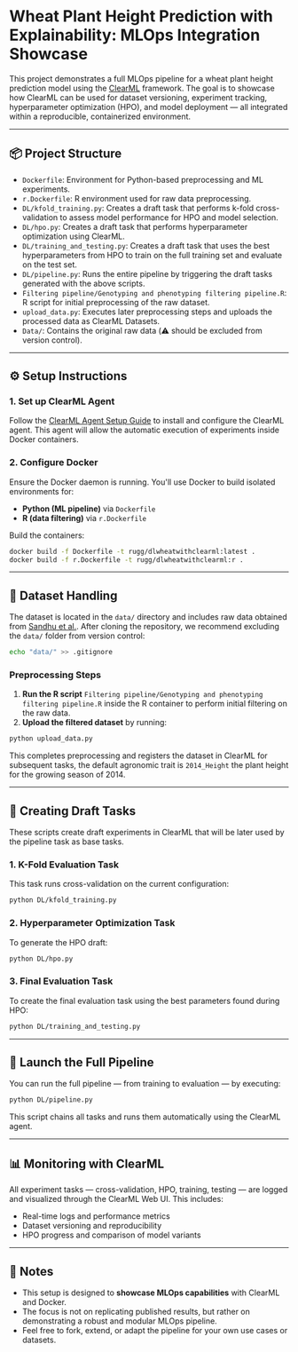 # Wheat Plant Height Prediction with Explainability: MLOps Integration Showcase

This project demonstrates a full MLOps pipeline for a wheat plant height prediction model using the [ClearML](https://clear.ml) framework. The goal is to showcase how ClearML can be used for dataset versioning, experiment tracking, hyperparameter optimization (HPO), and model deployment — all integrated within a reproducible, containerized environment.

---

## 📦 Project Structure

* `Dockerfile`: Environment for Python-based preprocessing and ML experiments.
* `r.Dockerfile`: R environment used for raw data preprocessing.
* `DL/kfold_training.py`: Creates a draft task that performs k-fold cross-validation to assess model performance for HPO and model selection.
* `DL/hpo.py`: Creates a draft task that performs hyperparameter optimization using ClearML.
* `DL/training_and_testing.py`: Creates a draft task that uses the best hyperparameters from HPO to train on the full training set and evaluate on the test set.
* `DL/pipeline.py`: Runs the entire pipeline by triggering the draft tasks generated with the above scripts.
* `Filtering pipeline/Genotyping and phenotyping filtering pipeline.R`: R script for initial preprocessing of the raw dataset.
* `upload_data.py`: Executes later preprocessing steps and uploads the processed data as ClearML Datasets.
* `Data/`: Contains the original raw data (⚠️ should be excluded from version control).

---

## ⚙️ Setup Instructions

### 1. Set up ClearML Agent

Follow the [ClearML Agent Setup Guide](https://clear.ml/docs/latest/docs/clearml_agent/clearml_agent_setup) to install and configure the ClearML agent. This agent will allow the automatic execution of experiments inside Docker containers.

### 2. Configure Docker

Ensure the Docker daemon is running. You'll use Docker to build isolated environments for:

* **Python (ML pipeline)** via `Dockerfile`
* **R (data filtering)** via `r.Dockerfile`

Build the containers:

```bash
docker build -f Dockerfile -t rugg/dlwheatwithclearml:latest .
docker build -f r.Dockerfile -t rugg/dlwheatwithclearml:r .
```

---

## 📂 Dataset Handling

The dataset is located in the `data/` directory and includes raw data obtained from [Sandhu et al.](https://github.com/Sandhu-WSU/DL_Wheat/tree/master). After cloning the repository, we recommend excluding the `data/` folder from version control:

```bash
echo "data/" >> .gitignore
```

### Preprocessing Steps

1. **Run the R script** `Filtering pipeline/Genotyping and phenotyping filtering pipeline.R` inside the R container to perform initial filtering on the raw data.
2. **Upload the filtered dataset** by running:

```bash
python upload_data.py
```

This completes preprocessing and registers the dataset in ClearML for subsequent tasks, the default agronomic trait is `2014_Height` the plant height for the growing season of 2014.

---

## 🧪 Creating Draft Tasks

These scripts create draft experiments in ClearML that will be later used by the pipeline task as base tasks.

### 1. K-Fold Evaluation Task

This task runs cross-validation on the current configuration:

```bash
python DL/kfold_training.py
```

### 2. Hyperparameter Optimization Task

To generate the HPO draft:

```bash
python DL/hpo.py
```

### 3. Final Evaluation Task

To create the final evaluation task using the best parameters found during HPO:

```bash
python DL/training_and_testing.py
```

---

## 🔁 Launch the Full Pipeline

You can run the full pipeline — from training to evaluation — by executing:

```bash
python DL/pipeline.py
```

This script chains all tasks and runs them automatically using the ClearML agent.

---

## 📊 Monitoring with ClearML

All experiment tasks — cross-validation, HPO, training, testing — are logged and visualized through the ClearML Web UI. This includes:

* Real-time logs and performance metrics
* Dataset versioning and reproducibility
* HPO progress and comparison of model variants

---

## 📌 Notes

* This setup is designed to **showcase MLOps capabilities** with ClearML and Docker.
* The focus is not on replicating published results, but rather on demonstrating a robust and modular MLOps pipeline.
* Feel free to fork, extend, or adapt the pipeline for your own use cases or datasets.

